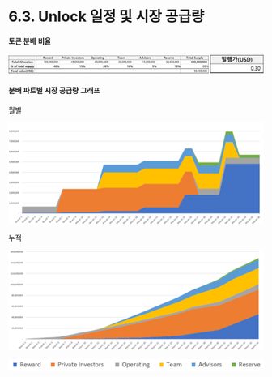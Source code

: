 # 6.3. Unlock 일정 및 시장 공급량

#### 토큰 분배 비율

![](<../.gitbook/assets/image (7).png>)

#### 분배 파트별 시장 공급량 그래프

월별

![](<../.gitbook/assets/image (30) (1) (1).png>)

누적

![](<../.gitbook/assets/image (29).png>)

![](<../.gitbook/assets/image (9).png>)
